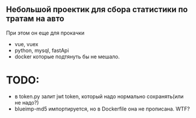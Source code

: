 ## Небольшой проектик для сбора статистики по тратам на авто

При этом он еще для прокачки
 - vue, vuex
 - python, mysql, fastApi
 - docker 
 которые подтянуть бы не мешало.

 # TODO:
 - в token.py залит jwt token, который надо нормально сохранять(или не надо?)
 - blueimp-md5 импортируется, но в Dockerfile она не прописана. WTF?

 